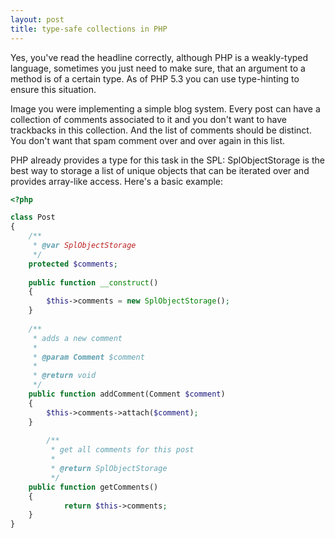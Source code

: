 ```yaml
---
layout: post
title: type-safe collections in PHP
---
```

Yes, you've read the headline correctly, although PHP is a weakly-typed language, sometimes you just need to make sure, that an argument to a method is of a certain type. As of PHP 5.3 you can use type-hinting to ensure this situation.

Image you were implementing a simple blog system. Every post can have a collection of comments associated to it and you don't want to have trackbacks in this collection. And the list of comments should be distinct. You don't want that spam comment over and over again in this list.

PHP already provides a type for this task in the SPL: SplObjectStorage is the best way to storage a list of unique objects that can be iterated over and provides array-like access. Here's a basic example:


```php
<?php

class Post
{
	/**
	 * @var SplObjectStorage
	 */
	protected $comments;
	
	public function __construct()
	{
		$this->comments = new SplObjectStorage();
	}
	
	/**
	 * adds a new comment
	 *
	 * @param Comment $comment
	 * 
	 * @return void
	 */
	public function addComment(Comment $comment)
	{
		$this->comments->attach($comment);
	}
	
        /**
         * get all comments for this post
         *
         * @return SplObjectStorage
         */
	public function getComments()
	{
	        return $this->comments;
	}
}
```
